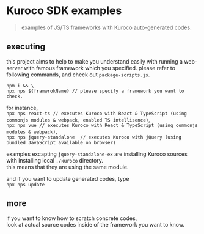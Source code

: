 # Kuroco SDK examples

> examples of JS/TS frameworks with Kuroco auto-generated codes.

## executing

this project aims to help to make you understand easily with running a web-server with famous framework which you specified.
please refer to following commands, and check out `package-scripts.js`.

```
npm i && \
npx nps ${framwrokName} // please specify a framework you want to check.
```

for instance,  
`npx nps react-ts // executes Kuroco with React & TypeScript (using commonjs modules & webpack, enabled TS intellisence)`,  
`npx nps vue // executes Kuroco with React & TypeScript (using commonjs modules & webpack)`,  
`npx nps jquery-standalone  // executes Kuroco with jQuery (using bundled JavaScript available on browser)`

examples excapting `jquery-standalone-ex` are installing Kuroco sources with installing local `./kuroco` directory.  
this means that they are using the same module.

and if you want to update generated codes, type  
`npx nps update`

## more

if you want to know how to scratch concrete codes,  
look at actual source codes inside of the framework you want to know.
